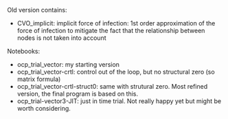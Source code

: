 Old version contains:
- CVO_implicit: implicit force of infection: 1st order approximation of the force of infection to mitigate
the fact that the relationship between nodes is not taken into account

Notebooks:

- ocp_trial_vector: my starting version
- ocp_trial_vector-crtl: control out of the loop, but no structural zero (so matrix formula)
- ocp_trial_vector-crtl-struct0: same with strutural zero. Most refined version, the final program 
is based on this.
- ocp_trial-vector3-JIT: just in time trial. Not really happy yet but might be worth considering.

